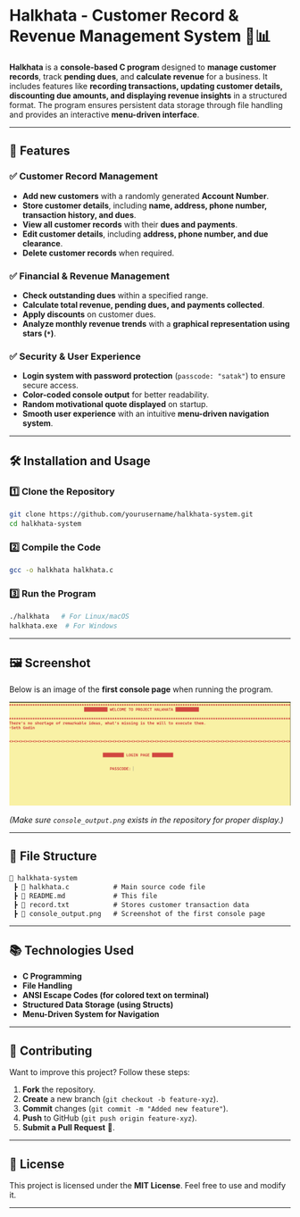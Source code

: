 # **Halkhata - Customer Record & Revenue Management System** 🏦📊  

**Halkhata** is a **console-based C program** designed to **manage customer records**, track **pending dues**, and **calculate revenue** for a business. It includes features like **recording transactions, updating customer details, discounting due amounts, and displaying revenue insights** in a structured format. The program ensures persistent data storage through file handling and provides an interactive **menu-driven interface**.  

---

## **📌 Features**  

### ✅ **Customer Record Management**  
- **Add new customers** with a randomly generated **Account Number**.  
- **Store customer details**, including **name, address, phone number, transaction history, and dues**.  
- **View all customer records** with their **dues and payments**.  
- **Edit customer details**, including **address, phone number, and due clearance**.  
- **Delete customer records** when required.  

### ✅ **Financial & Revenue Management**  
- **Check outstanding dues** within a specified range.  
- **Calculate total revenue, pending dues, and payments collected**.  
- **Apply discounts** on customer dues.  
- **Analyze monthly revenue trends** with a **graphical representation using stars (`*`)**.  

### ✅ **Security & User Experience**  
- **Login system with password protection** (`passcode: "satak"`) to ensure secure access.  
- **Color-coded console output** for better readability.  
- **Random motivational quote displayed** on startup.  
- **Smooth user experience** with an intuitive **menu-driven navigation system**.  

---

## **🛠️ Installation and Usage**  

### **1️⃣ Clone the Repository**  
```bash
git clone https://github.com/yourusername/halkhata-system.git
cd halkhata-system
```

### **2️⃣ Compile the Code**  
```bash
gcc -o halkhata halkhata.c
```

### **3️⃣ Run the Program**  
```bash
./halkhata   # For Linux/macOS
halkhata.exe  # For Windows
```

---

## **🖼️ Screenshot**  

Below is an image of the **first console page** when running the program.  

![Halkhata System Console Screenshot](console_output.png)  

_(Make sure `console_output.png` exists in the repository for proper display.)_  

---

## **📜 File Structure**  
```
📂 halkhata-system
 ┣ 📜 halkhata.c           # Main source code file
 ┣ 📜 README.md            # This file
 ┣ 📜 record.txt           # Stores customer transaction data
 ┣ 📜 console_output.png   # Screenshot of the first console page
```

---

## **📚 Technologies Used**  
- **C Programming**
- **File Handling**
- **ANSI Escape Codes (for colored text on terminal)**
- **Structured Data Storage (using Structs)**
- **Menu-Driven System for Navigation**  

---

## **👥 Contributing**  
Want to improve this project? Follow these steps:  
1. **Fork** the repository.  
2. **Create** a new branch (`git checkout -b feature-xyz`).  
3. **Commit** changes (`git commit -m "Added new feature"`).  
4. **Push** to GitHub (`git push origin feature-xyz`).  
5. **Submit a Pull Request** 🎉.  

---

## **📝 License**  
This project is licensed under the **MIT License**. Feel free to use and modify it.  

---
